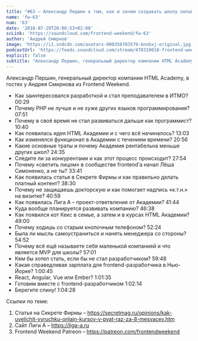 ```yaml
---
title: "#63 – Александр Першин о том, как и зачем создавать школу онлайн-образования в России"
name: 'fw-63'
num: '63'
date: '2018-07-29T20:08:53+02:00'
scLink: 'https://soundcloud.com/frontend-weekend/fw-63'
author: 'Андрей Смирнов'
image: 'https://i1.sndcdn.com/avatars-000358703579-bnobxj-original.jpg'
podcastUrl: 'https://feeds.soundcloud.com/stream/478319010-frontend-weekend-fw-63.m4a'
explicit: false
subtitle: "Александр Першин, генеральный директор компании HTML Academy, в гостях у Андрея Смирнова из Frontend Weekend. "
---
```

Александр Першин, генеральный директор компании HTML Academy, в гостях у Андрея Смирнова из Frontend Weekend. 

- Как заинтересовался разработкой и стал преподавателем в ИТМО? <timecode>00:29</timecode>
- Почему PHP не лучше и не хуже других языков программирования? <timecode>07:51</timecode>
- Почему в своё время не стал развиваться дальше как программист? <timecode>10:40</timecode>
- Как появилась идея HTML Академии и с чего всё начиналось? <timecode>13:03</timecode>
- Как изменялся функционал в Академии с течением времени? <timecode>20:56</timecode>
- Какие основные траты и почему Академия рентабельна меньше других школ? <timecode>24:35</timecode>
- Следите ли за конкурентами и как этот процесс происходит? <timecode>27:54</timecode>
- Почему «светить лицом» в сообществе frontend’а начал Лёша Симоненко, а не ты? <timecode>33:41</timecode>
- Как появилась статья в Секрете Фирмы и как правильно делать платный контент? <timecode>38:30</timecode>
- Почему не защищаешь докторскую и как помогает надпись «к.т.н.» на визитке? <timecode>40:59</timecode>
- Как появилась Лига А – проект-ответвление от Академии? <timecode>41:44</timecode>
- Куда вообще планируется развивать компанию? <timecode>46:38</timecode>
- Как появился кот Кекс в семье, а затем и в курсах HTML Академии? <timecode>49:00</timecode>
- Почему ходишь со старым кнопочным телефоном? <timecode>52:24</timecode>
- Была ли мысль самоустраниться и нанять менеджера со стороны? <timecode>54:52</timecode>
- Почему всё ещё называете себя маленькой компанией и что является MVP для школы? <timecode>57:01</timecode>
- Кем бы хотел стать, если бы не стал разработчиком? <timecode>59:48</timecode>
- Какая справедливая зарплата для frontend-разработчика в Нью-Йорке? <timecode>1:00:45</timecode>
- React, Angular, Vue или Ember? <timecode>1:01:35</timecode>
- Готовим вместе с frontend-разработчиком <timecode>1:02:14</timecode>
- Берегите спину! <timecode>1:04:28</timecode>

Ссылки по теме:
1) Статья на Секрете Фирмы  – https://secretmag.ru/opinions/kak-uvelichit-vyruchku-onlajn-kursov-v-pyat-raz-za-8-mesyacev.htm
2) Сайт Лиги А – https://liga-a.ru
3) Frontend Weekend Patreon – https://patreon.com/frontendweekend